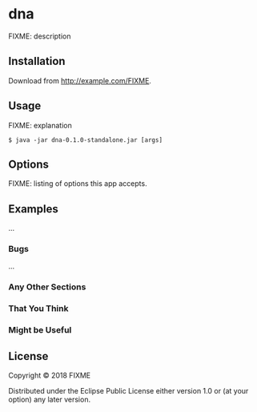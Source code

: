 # dna

FIXME: description

## Installation

Download from http://example.com/FIXME.

## Usage

FIXME: explanation

    $ java -jar dna-0.1.0-standalone.jar [args]

## Options

FIXME: listing of options this app accepts.

## Examples

...

### Bugs

...

### Any Other Sections
### That You Think
### Might be Useful

## License

Copyright © 2018 FIXME

Distributed under the Eclipse Public License either version 1.0 or (at
your option) any later version.
